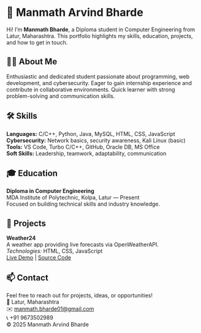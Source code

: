 # 👋 Manmath Arvind Bharde

Hi! I’m **Manmath Bharde**, a Diploma student in Computer Engineering from Latur, Maharashtra. This portfolio highlights my skills, education, projects, and how to get in touch.

## 👨‍💻 About Me
Enthusiastic and dedicated student passionate about programming, web development, and cybersecurity. Eager to gain internship experience and contribute in collaborative environments. Quick learner with strong problem-solving and communication skills.

## 🛠 Skills
**Languages:** C/C++, Python, Java, MySQL, HTML, CSS, JavaScript  
**Cybersecurity:** Network basics, security awareness, Kali Linux (basic)  
**Tools:** VS Code, Turbo C/C++, GitHub, Oracle DB, MS Office  
**Soft Skills:** Leadership, teamwork, adaptability, communication

## 🎓 Education
**Diploma in Computer Engineering**  
MDA Institute of Polytechnic, Kolpa, Latur — Present  
Focused on building technical skills and industry knowledge.

## 🚀 Projects
**Weather24**  
A weather app providing live forecasts via OpenWeatherAPI.  
*Technologies:* HTML, CSS, JavaScript  
[Live Demo](#) | [Source Code](#)

## 📫 Contact
Feel free to reach out for projects, ideas, or opportunities!  
📍 Latur, Maharashtra  
✉️ manmath.bharde01@gmail.com  
📞 +91 9673502989  
© 2025 Manmath Arvind Bharde
